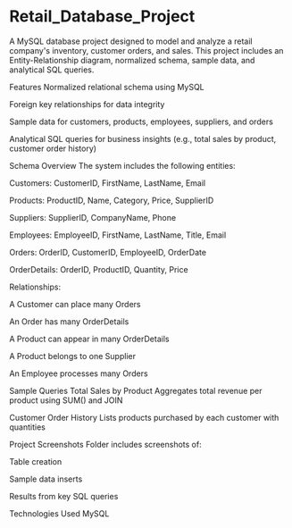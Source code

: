 # Retail_Database_Project

A MySQL database project designed to model and analyze a retail company's inventory, customer orders, and sales. This project includes an Entity-Relationship diagram, normalized schema, sample data, and analytical SQL queries.

Features
Normalized relational schema using MySQL

Foreign key relationships for data integrity

Sample data for customers, products, employees, suppliers, and orders

Analytical SQL queries for business insights (e.g., total sales by product, customer order history)

Schema Overview
The system includes the following entities:

Customers: CustomerID, FirstName, LastName, Email

Products: ProductID, Name, Category, Price, SupplierID

Suppliers: SupplierID, CompanyName, Phone

Employees: EmployeeID, FirstName, LastName, Title, Email

Orders: OrderID, CustomerID, EmployeeID, OrderDate

OrderDetails: OrderID, ProductID, Quantity, Price

Relationships:

A Customer can place many Orders 

An Order has many OrderDetails 

A Product can appear in many OrderDetails 

A Product belongs to one Supplier 

An Employee processes many Orders 

Sample Queries
Total Sales by Product
Aggregates total revenue per product using SUM() and JOIN

Customer Order History
Lists products purchased by each customer with quantities

Project Screenshots
Folder includes screenshots of:

Table creation

Sample data inserts

Results from key SQL queries

Technologies Used
MySQL

